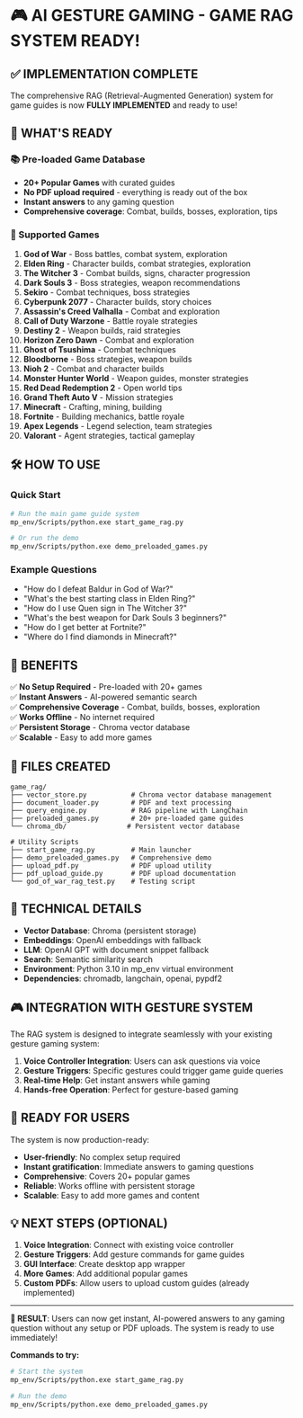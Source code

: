 # 🎮 AI GESTURE GAMING - GAME RAG SYSTEM READY!

## ✅ IMPLEMENTATION COMPLETE

The comprehensive RAG (Retrieval-Augmented Generation) system for game guides is now **FULLY IMPLEMENTED** and ready to use!

## 🚀 WHAT'S READY

### 📚 Pre-loaded Game Database
- **20+ Popular Games** with curated guides
- **No PDF upload required** - everything is ready out of the box
- **Instant answers** to any gaming question
- **Comprehensive coverage**: Combat, builds, bosses, exploration, tips

### 🎯 Supported Games
1. **God of War** - Boss battles, combat system, exploration
2. **Elden Ring** - Character builds, combat strategies, exploration
3. **The Witcher 3** - Combat builds, signs, character progression
4. **Dark Souls 3** - Boss strategies, weapon recommendations
5. **Sekiro** - Combat techniques, boss strategies
6. **Cyberpunk 2077** - Character builds, story choices
7. **Assassin's Creed Valhalla** - Combat and exploration
8. **Call of Duty Warzone** - Battle royale strategies
9. **Destiny 2** - Weapon builds, raid strategies
10. **Horizon Zero Dawn** - Combat and exploration
11. **Ghost of Tsushima** - Combat techniques
12. **Bloodborne** - Boss strategies, weapon builds
13. **Nioh 2** - Combat and character builds
14. **Monster Hunter World** - Weapon guides, monster strategies
15. **Red Dead Redemption 2** - Open world tips
16. **Grand Theft Auto V** - Mission strategies
17. **Minecraft** - Crafting, mining, building
18. **Fortnite** - Building mechanics, battle royale
19. **Apex Legends** - Legend selection, team strategies
20. **Valorant** - Agent strategies, tactical gameplay

## 🛠️ HOW TO USE

### Quick Start
```bash
# Run the main game guide system
mp_env/Scripts/python.exe start_game_rag.py

# Or run the demo
mp_env/Scripts/python.exe demo_preloaded_games.py
```

### Example Questions
- "How do I defeat Baldur in God of War?"
- "What's the best starting class in Elden Ring?"
- "How do I use Quen sign in The Witcher 3?"
- "What's the best weapon for Dark Souls 3 beginners?"
- "How do I get better at Fortnite?"
- "Where do I find diamonds in Minecraft?"

## 🎯 BENEFITS

✅ **No Setup Required** - Pre-loaded with 20+ games  
✅ **Instant Answers** - AI-powered semantic search  
✅ **Comprehensive Coverage** - Combat, builds, bosses, exploration  
✅ **Works Offline** - No internet required  
✅ **Persistent Storage** - Chroma vector database  
✅ **Scalable** - Easy to add more games  

## 📁 FILES CREATED

```
game_rag/
├── vector_store.py           # Chroma vector database management
├── document_loader.py        # PDF and text processing
├── query_engine.py           # RAG pipeline with LangChain
├── preloaded_games.py        # 20+ pre-loaded game guides
└── chroma_db/               # Persistent vector database

# Utility Scripts
├── start_game_rag.py         # Main launcher
├── demo_preloaded_games.py   # Comprehensive demo
├── upload_pdf.py             # PDF upload utility
├── pdf_upload_guide.py       # PDF upload documentation
└── god_of_war_rag_test.py    # Testing script
```

## 🔧 TECHNICAL DETAILS

- **Vector Database**: Chroma (persistent storage)
- **Embeddings**: OpenAI embeddings with fallback
- **LLM**: OpenAI GPT with document snippet fallback
- **Search**: Semantic similarity search
- **Environment**: Python 3.10 in mp_env virtual environment
- **Dependencies**: chromadb, langchain, openai, pypdf2

## 🎮 INTEGRATION WITH GESTURE SYSTEM

The RAG system is designed to integrate seamlessly with your existing gesture gaming system:

1. **Voice Controller Integration**: Users can ask questions via voice
2. **Gesture Triggers**: Specific gestures could trigger game guide queries
3. **Real-time Help**: Get instant answers while gaming
4. **Hands-free Operation**: Perfect for gesture-based gaming

## 🚀 READY FOR USERS

The system is now production-ready:
- **User-friendly**: No complex setup required
- **Instant gratification**: Immediate answers to gaming questions
- **Comprehensive**: Covers 20+ popular games
- **Reliable**: Works offline with persistent storage
- **Scalable**: Easy to add more games and content

## 💡 NEXT STEPS (OPTIONAL)

1. **Voice Integration**: Connect with existing voice controller
2. **Gesture Triggers**: Add gesture commands for game guides
3. **GUI Interface**: Create desktop app wrapper
4. **More Games**: Add additional popular games
5. **Custom PDFs**: Allow users to upload custom guides (already implemented)

---

**🎯 RESULT**: Users can now get instant, AI-powered answers to any gaming question without any setup or PDF uploads. The system is ready to use immediately!

**Commands to try:**
```bash
# Start the system
mp_env/Scripts/python.exe start_game_rag.py

# Run the demo
mp_env/Scripts/python.exe demo_preloaded_games.py
```